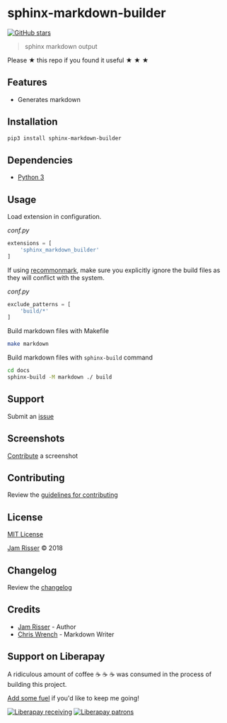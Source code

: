 # sphinx-markdown-builder

[![GitHub stars](https://img.shields.io/github/stars/codejamninja/sphinx-markdown-builder.svg?style=social&label=Stars)](https://github.com/codejamninja/sphinx-markdown-builder)

> sphinx markdown output

Please ★ this repo if you found it useful ★ ★ ★


## Features

* Generates markdown


## Installation

```sh
pip3 install sphinx-markdown-builder
```


## Dependencies

* [Python 3](https://www.python.org)


## Usage

Load extension in configuration.

_conf.py_
```py
extensions = [
    'sphinx_markdown_builder'
]
```

If using [recommonmark](https://github.com/rtfd/recommonmark), make sure you
explicitly ignore the build files as they will conflict with the system.

_conf.py_
```py
exclude_patterns = [
    'build/*'
]
```

Build markdown files with Makefile

```sh
make markdown
```

Build markdown files with `sphinx-build` command

```sh
cd docs
sphinx-build -M markdown ./ build
```


## Support

Submit an [issue](https://github.com/codejamninja/sphinx-markdown-builder/issues/new)


## Screenshots

[Contribute](https://github.com/codejamninja/sphinx-markdown-builder/blob/master/CONTRIBUTING.md) a screenshot


## Contributing

Review the [guidelines for contributing](https://github.com/codejamninja/sphinx-markdown-builder/blob/master/CONTRIBUTING.md)


## License

[MIT License](https://github.com/codejamninja/sphinx-markdown-builder/blob/master/LICENSE)

[Jam Risser](https://codejam.ninja) © 2018


## Changelog

Review the [changelog](https://github.com/codejamninja/sphinx-markdown-builder/blob/master/CHANGELOG.md)


## Credits

* [Jam Risser](https://codejam.ninja) - Author
* [Chris Wrench](https://github.com/cgwrench/rst2md/blob/master/markdown.py) - Markdown Writer


## Support on Liberapay

A ridiculous amount of coffee ☕ ☕ ☕ was consumed in the process of building this project.

[Add some fuel](https://liberapay.com/codejamninja/donate) if you'd like to keep me going!

[![Liberapay receiving](https://img.shields.io/liberapay/receives/codejamninja.svg?style=flat-square)](https://liberapay.com/codejamninja/donate)
[![Liberapay patrons](https://img.shields.io/liberapay/patrons/codejamninja.svg?style=flat-square)](https://liberapay.com/codejamninja/donate)
